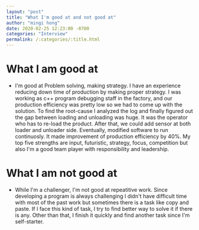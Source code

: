 ```yaml
---
layout: "post"
title: "What I'm good at and not good at"
author: "mingi hong"
date: 2020-02-25 12:23:00 -0700
categories: "Interview"
permalink: /:categories/:title.html
---
```


# What I am good at
- I'm good at Problem solving, making strategy. I have an experience reducing down time of production by making proper strategy. I was working as c++ program debugging staff in the factory, and our production efficiency was pretty low so we had to come up with the solution. To find the root-cause I analyzed the log and finally figured out the gap between loading and unloading was huge. It was the operator who has to re-load the product. After that, we could add sensor at both loader and unloader side. Eventually, modified software to run continuosly. It made improvement of production efficiency by 40%. My top five strengths are input, futuristic, strategy, focus, competition but also I'm a good team player with responsibility and leadership.

# What I am not good at
- While I'm a challenger, I'm not good at repeatitive work. Since developing a program is always challenging I didn't have difficult time with most of the past work but sometimes there is a task like copy and paste. If I face this kind of task, I try to find better way to solve it if there is any. Other than that, I finish it quickly and find another task since I'm self-starter. 

